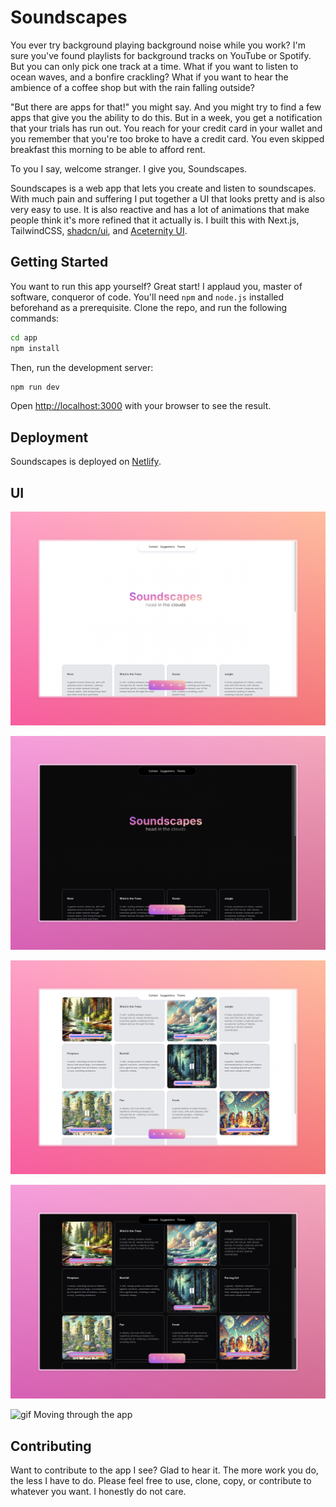 # Soundscapes

You ever try background playing background noise while you work? I'm sure you've found playlists for background tracks on YouTube or Spotify. But you can only pick one track at a time. What if you want to listen to ocean waves, and a bonfire crackling? What if you want to hear the ambience of a coffee shop but with the rain falling outside? 

"But there are apps for that!" you might say. And you might try to find a few apps that give you the ability to do this. But in a week, you get a notification that your trials has run out. You reach for your credit card in your wallet and you remember that you're too broke to have a credit card. You even skipped breakfast this morning to be able to afford rent. 

To you I say, welcome stranger. I give you, Soundscapes. 

Soundscapes is a web app that lets you create and listen to soundscapes. With much pain and suffering I put together a UI that looks pretty and is also very easy to use. It is also reactive and has a lot of animations that make people think it's more refined that it actually is. I built this with Next.js, TailwindCSS, [shadcn/ui](https://ui.shadcn.com/), and [Aceternity UI](https://ui.aceternity.com/).

## Getting Started

You want to run this app yourself? Great start! I applaud you, master of software, conqueror of code. You'll need `npm` and `node.js` installed beforehand as a prerequisite. Clone the repo, and run the following commands: 

```bash
cd app
npm install
```

Then, run the development server:

```bash
npm run dev
```

Open [http://localhost:3000](http://localhost:3000) with your browser to see the result.

## Deployment

Soundscapes is deployed on [Netlify](https://www.netlify.com/).

## UI

![image Landing in Light Mode](./demo/home-light.jpeg)

![image Landing in Dark Mode](./demo/home-dark.jpeg)

![image Cards in Light Mode](./demo/cards-light.jpeg)

![image Cards in Dark Mode](./demo/cards-dark.jpeg)

![gif Moving through the app](./demo/recording.gif)



## Contributing

Want to contribute to the app I see? Glad to hear it. The more work you do, the less I have to do. Please feel free to use, clone, copy, or contribute to whatever you want. I honestly do not care.

